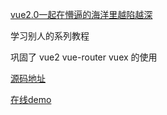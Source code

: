 [vue2.0一起在懵逼的海洋里越陷越深](http://leenty.com/tags/vuejs/)

学习别人的系列教程

巩固了 vue2 vue-router vuex 的使用

[源码地址](https://github.com/cody1991/learn/tree/gh-pages/Vue2/vue2-blog-demo)

[在线demo](http://cody1991.github.io/learn/Vue2/vue2-blog-demo/dist/index.html)
